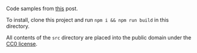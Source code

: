 Code samples from [this](https://medium.com/@JosephJnk/an-introduction-to-function-fixed-points-with-the-y-combinator-e7bd4d00fb62) post.

To install, clone this project and run `npm i && npm run build` in this directory.

All contents of the `src` directory are placed into the public domain under the [CC0 license](https://creativecommons.org/share-your-work/public-domain/cc0/).

